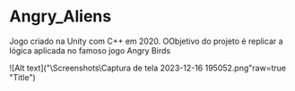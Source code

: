 # Angry_Aliens
 Jogo criado na Unity com C++ em 2020. OObjetivo do projeto é replicar a lógica aplicada no famoso jogo Angry Birds

![Alt text]("\Screenshots\Captura de tela 2023-12-16 195052.png"raw=true "Title")